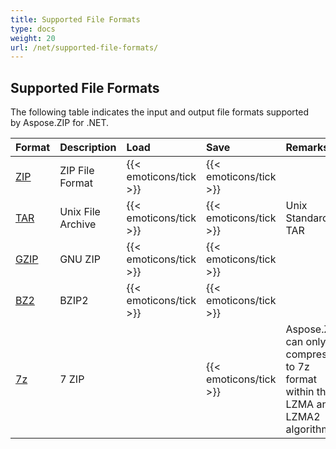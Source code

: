 ```yaml
---
title: Supported File Formats
type: docs
weight: 20
url: /net/supported-file-formats/
---
```


## **Supported File Formats**
The following table indicates the input and output file formats supported by Aspose.ZIP for .NET.

|**Format**|**Description**|**Load**|**Save**|**Remarks**|
| :- | :- | :- | :- | :- |
|[ZIP](https://docs.fileformat.com/Compression/ZIP/)|ZIP File Format|{{< emoticons/tick >}}|{{< emoticons/tick >}}| |
|[TAR](https://docs.fileformat.com/compression/tar/)|Unix File Archive|{{< emoticons/tick >}}|{{< emoticons/tick >}}|Unix Standard TAR|
|[GZIP](https://docs.fileformat.com/compression/gz/)|GNU ZIP|{{< emoticons/tick >}}|{{< emoticons/tick >}}| |
|[BZ2](https://docs.fileformat.com/compression/bz2/)|BZIP2|{{< emoticons/tick >}}|{{< emoticons/tick >}}| |
|[7z](https://docs.fileformat.com/compression/7z/)|7 ZIP| |{{< emoticons/tick >}}|Aspose.ZIP can only compress to 7z format within the LZMA and LZMA2 algorithms.|

